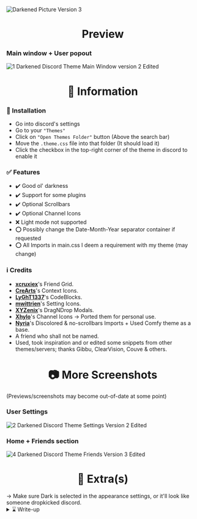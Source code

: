 ![Darkened Picture Version 3](https://user-images.githubusercontent.com/78914154/154471803-c5ee50f9-67cf-4d2f-81b9-e36d4bc726b7.png)

<h1 align="center">Preview</h1>

### Main window + User popout
![1  Darkened Discord Theme Main Window version 2  Edited](https://user-images.githubusercontent.com/78914154/155885260-2342fbea-d911-425c-808b-d3d48e3a7ddc.png)

<h1 align="center">📌 Information</h1>

### 📢 Installation
- Go into discord's settings
- Go to your `"Themes"`
- Click on `"Open Themes Folder"` button (Above the search bar)
- Move the `.theme.css` file into that folder (It should load it)
- Click the checkbox in the top-right corner of the theme in discord to enable it
### ✅ Features
* ✔️ Good ol' darkness
* ✔️ Support for some plugins
* ✔️ Optional Scrollbars
* ✔️ Optional Channel Icons
* ❌ Light mode not supported
* ⭕ Possibly change the Date-Month-Year separator container if requested
* ⭕ All Imports in main.css I deem a requirement with my theme (may change)
### ℹ️ Credits
* **[xcruxiex](https://github.com/xcruxiex)**'s Friend Grid.
* **[CreArts](https://github.com/CreArts-Community)**'s Context Icons.
* **[LyGhT1337](https://github.com/LyGhT1337)**'s CodeBlocks.
* **[mwittrien](https://github.com/mwittrien)**'s Setting Icons.
* **[XYZenix](https://github.com/XYZenix)**'s DragNDrop Modals.
* **[Xhylo](https://github.com/Xhylo/ChannelIcons)**'s Channel Icons -> Ported them for personal use.
* **[Nyria](https://github.com/NYRI4)**'s Discolored & no-scrollbars Imports + Used Comfy theme as a base.
* A friend who shall not be named.
* Used, took inspiration and or edited some snippets from other themes/servers; thanks Gibbu, ClearVision, Couve & others. 

<h1 align="center">📷 More Screenshots</h1>

(Previews/screenshots may become out-of-date at some point)
### User Settings
![2  Darkened Discord Theme Settings Version 2  Edited](https://user-images.githubusercontent.com/78914154/154950621-00392028-db03-44c5-b995-bb31ebe58d83.png)
### Home + Friends section
![4  Darkened Discord Theme Friends Version 3  Edited](https://user-images.githubusercontent.com/78914154/154513652-0cf1c52e-445a-4513-a908-1d864b1b7e8d.png)

<h1 align="center">📜 Extra(s)</h1>
→ Make sure Dark is selected in the appearance settings, or it'll look like someone dropkicked discord.

<details>
  <summary>⌛ Write-up</summary>
  <br>

This is my first discord theme. I’m still "new" to all this CSS stuff; I only jumped into it late last year and have slowly been changing my theme over the past few months. I gradually got more comfortable with CSS and updated + fixed my theme for public use/testing. Nyria's themes gave me a lot of inspiration, and you'll 100% see what I mean if you use this.
---
The people in the screenshots are not me, and I've blurred stuff as I don't want friends to get spammed and or added. moreover, I'd prefer it if people didn't know what server(s) I'm in for obvious reasons, and I'm a relatively private person cause I am clapped.
---
I'll update this as often as I can; however, I do not use canary version of discord, nor am I some mastermind that can instantly fix/add stuff, so the updates may take a while to push if they change containers etc. on that note, I hope you enjoy the theme, and if you encounter any issues, bugs or want me to attempt to add support for a plugin you use, please tell me. Trying to learn basic CSS by making weird stuff.
---

</details>
